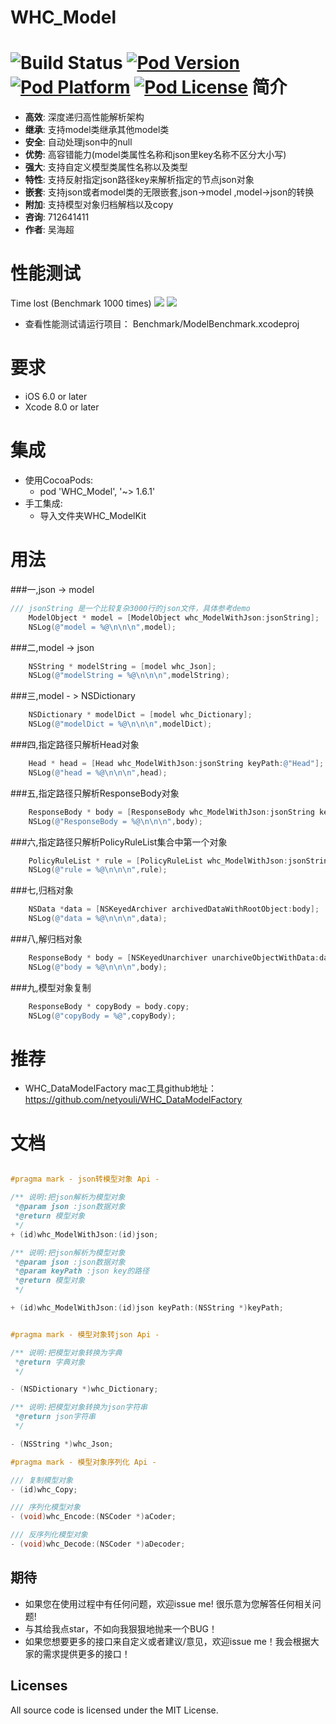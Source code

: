 WHC_Model
==============
![Build Status](https://api.travis-ci.org/netyouli/WHC_Model.svg?branch=master)
[![Pod Version](http://img.shields.io/cocoapods/v/WHC_Model.svg?style=flat)](http://cocoadocs.org/docsets/WHC_Model/)
[![Pod Platform](http://img.shields.io/cocoapods/p/WHC_Model.svg?style=flat)](http://cocoadocs.org/docsets/WHC_Model/)
[![Pod License](http://img.shields.io/cocoapods/l/WHC_Model.svg?style=flat)](https://opensource.org/licenses/MIT)
简介
==============
- **高效**: 深度递归高性能解析架构
- **继承**: 支持model类继承其他model类
- **安全**: 自动处理json中的null
- **优势**: 高容错能力(model类属性名称和json里key名称不区分大小写)
- **强大**: 支持自定义模型类属性名称以及类型
- **特性**: 支持反射指定json路径key来解析指定的节点json对象
- **嵌套**: 支持json或者model类的无限嵌套,json->model ,model->json的转换
- **附加**: 支持模型对象归档解档以及copy
- **咨询**: 712641411
- **作者**: 吴海超

性能测试
==============
Time lost (Benchmark 1000 times)
<img src = "https://github.com/netyouli/WHC_Model/blob/master/Result/b.png">
<img src = "https://github.com/netyouli/WHC_Model/blob/master/Result/a.png">

* 查看性能测试请运行项目： Benchmark/ModelBenchmark.xcodeproj 

要求
==============
* iOS 6.0 or later
* Xcode 8.0 or later

集成
==============
* 使用CocoaPods:
  -  pod 'WHC_Model', '~> 1.6.1'
* 手工集成:
  -  导入文件夹WHC_ModelKit

用法
==============

###一,json -> model
```Objective-C
/// jsonString 是一个比较复杂3000行的json文件，具体参考demo
    ModelObject * model = [ModelObject whc_ModelWithJson:jsonString];
    NSLog(@"model = %@\n\n\n",model);
```

###二,model -> json
```Objective-C
    NSString * modelString = [model whc_Json];
    NSLog(@"modelString = %@\n\n\n",modelString);
```

###三,model - > NSDictionary
```Objective-C
    NSDictionary * modelDict = [model whc_Dictionary];
    NSLog(@"modelDict = %@\n\n\n",modelDict);
```

###四,指定路径只解析Head对象
```Objective-C
    Head * head = [Head whc_ModelWithJson:jsonString keyPath:@"Head"];
    NSLog(@"head = %@\n\n\n",head);
```

###五,指定路径只解析ResponseBody对象
```Objective-C
    ResponseBody * body = [ResponseBody whc_ModelWithJson:jsonString keyPath:@"ResponseBody"];
    NSLog(@"ResponseBody = %@\n\n\n",body);
```

###六,指定路径只解析PolicyRuleList集合中第一个对象
```Objective-C
    PolicyRuleList * rule = [PolicyRuleList whc_ModelWithJson:jsonString keyPath:@"ResponseBody.PolicyRuleList[0]"];
    NSLog(@"rule = %@\n\n\n",rule);
```
###七,归档对象
```Objective-C
    NSData *data = [NSKeyedArchiver archivedDataWithRootObject:body];
    NSLog(@"data = %@\n\n\n",data);
```

###八,解归档对象
```Objective-C
    ResponseBody * body = [NSKeyedUnarchiver unarchiveObjectWithData:data];
    NSLog(@"body = %@\n\n\n",body);
```
###九,模型对象复制
```Objective-C
    ResponseBody * copyBody = body.copy;
    NSLog(@"copyBody = %@",copyBody);
```

推荐
==============
- WHC_DataModelFactory mac工具github地址：https://github.com/netyouli/WHC_DataModelFactory

文档
==============
```Objective-C

#pragma mark - json转模型对象 Api -

/** 说明:把json解析为模型对象
 *@param json :json数据对象
 *@return 模型对象
 */
+ (id)whc_ModelWithJson:(id)json;

/** 说明:把json解析为模型对象
 *@param json :json数据对象
 *@param keyPath :json key的路径
 *@return 模型对象
 */

+ (id)whc_ModelWithJson:(id)json keyPath:(NSString *)keyPath;


#pragma mark - 模型对象转json Api -

/** 说明:把模型对象转换为字典
 *@return 字典对象
 */

- (NSDictionary *)whc_Dictionary;

/** 说明:把模型对象转换为json字符串
 *@return json字符串
 */

- (NSString *)whc_Json;

#pragma mark - 模型对象序列化 Api -

/// 复制模型对象
- (id)whc_Copy;

/// 序列化模型对象
- (void)whc_Encode:(NSCoder *)aCoder;

/// 反序列化模型对象
- (void)whc_Decode:(NSCoder *)aDecoder;
```
## <a id="期待"></a>期待

- 如果您在使用过程中有任何问题，欢迎issue me! 很乐意为您解答任何相关问题!
- 与其给我点star，不如向我狠狠地抛来一个BUG！
- 如果您想要更多的接口来自定义或者建议/意见，欢迎issue me！我会根据大家的需求提供更多的接口！

## Licenses
All source code is licensed under the MIT License.
